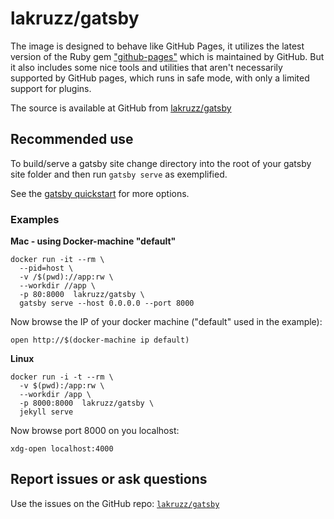 # lakruzz/gatsby

The image is designed to behave like GitHub Pages, it utilizes the latest version of the Ruby gem ["github-pages"](https://pages.github.com/versions/) which is maintained by GitHub. But it also includes some nice tools and utilities that aren't necessarily supported by GitHub pages, which runs in safe mode, with only a limited support for plugins.

The source is available at GitHub from [lakruzz/gatsby](https://github.com/lakruzz/gatsby)

## Recommended use

To build/serve a gatsby site change directory into the root of your gatsby site folder and then run `gatsby serve` as exemplified.

See the [gatsby quickstart](https://www.gatsbyjs.com/docs/quick-start/) for more options.

### Examples

**Mac - using Docker-machine "default"**

```
docker run -it --rm \
  --pid=host \
  -v /$(pwd)://app:rw \
  --workdir //app \
  -p 80:8000  lakruzz/gatsby \
  gatsby serve --host 0.0.0.0 --port 8000
```


Now browse the IP of your docker machine ("default" used in the example):

```
open http://$(docker-machine ip default)
```

**Linux**

```
docker run -i -t --rm \
  -v $(pwd):/app:rw \
  --workdir /app \
  -p 8000:8000  lakruzz/gatsby \
  jekyll serve
```


Now browse port 8000 on you localhost:

```
xdg-open localhost:4000
```

## Report issues or ask questions
Use the issues on the GitHub repo: [`lakruzz/gatsby`](https://github.com/lakruzz/gatsby/issues)
